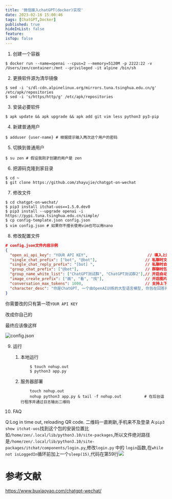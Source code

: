 ```yaml
---
title: '微信接入chatGPT(docker)实现'
date: 2023-02-16 15:00:46
tags: [ChatGPT,Docker]
published: true
hideInList: false
feature: 
isTop: false
---
```

1. 创建一个容器

```shell
$ docker run --name=openai --cpus=2 --memory=5120M -p 2222:22 -v /Users/zen/container:/mnt --privileged -it alpine /bin/sh
```

2. 更换软件源为清华镜像

```shell
$ sed -i 's/dl-cdn.alpinelinux.org/mirrors.tuna.tsinghua.edu.cn/g' /etc/apk/repositories
$ sed -i 's/https/http/g' /etc/apk/repositories
```

3. 安装必要软件

```shell
$ apk update && apk upgrade && apk add git vim less python3 py3-pip
```

4. 新建普通用户

```shell
$ adduser {user-name} # 根据提示输入两次这个用户的密码
```

5. 切换到普通用户

```shell
$ su zen # 假设我刚才创建的用户是 zen
```

6. 把源码克隆到家目录

```shell
$ cd ~
$ git clone https://github.com/zhayujie/chatgpt-on-wechat
```

7. 修改文件

```shell
$ cd chatgpt-on-wechat/
$ pip3 install itchat-uos==1.5.0.dev0
$ pip3 install --upgrade openai -i https://pypi.tuna.tsinghua.edu.cn/simple/
$ cp config-template.json config.json
$ vim config.json # 如果你不擅长使用vim也可以用nano
```

8. 修改配置文件

```json
# config.json文件内容示例
{ 
  "open_ai_api_key": "YOUR API KEY",                          // 填入上面创建的 OpenAI API KEY
  "single_chat_prefix": ["bot", "@bot"],                     // 私聊时文本需要包含该前缀才能触发机器人回复
  "single_chat_reply_prefix": "[bot] ",                      // 私聊时自动回复的前缀，用于区分真人
  "group_chat_prefix": ["@bot"],                             // 群聊时包含该前缀则会触发机器人回复
  "group_name_white_list": ["ChatGPT测试群", "ChatGPT测试群2"],// 开启自动回复的群名称列表
  "image_create_prefix": ["画", "看", "找"],                  // 开启图片回复的前缀
  "conversation_max_tokens": 1000,                           // 支持上下文记忆的最多字符数
  "character_desc": "你是ChatGPT, 一个由OpenAI训练的大型语言模型, 你旨在回答并解决人们的任何问题，并且可以使用多种语言与人交流。"  // 人格描述
}
```

你需要改的只有第一项`YOUR API KEY`

改成你自己的

最终应该像这样

![config.json](https://s1.ax1x.com/2023/02/16/pSHwwRA.png)

9. 运行

	1. 本地运行
        ```shell
            $ touch nohup.out
            $ python3 app.py
        ```
	2. 服务器部署
        ```shell
            touch nohup.out
            nohup python3 app.py & tail -f nohup.out          # 在后台运行程序并通过日志输出二维码
        ```

10. FAQ

Q:Log in time out, reloading QR code. 二维码一直刷新,手机来不及登录
A:`pip3 show itchat-uos`找到这个包的安装位置比如`/home/zen/.local/lib/python3.10/site-packages`,所以文件绝对路径是`/home/zen/.local/lib/python3.10/site-packages/itchat/components/login.py`,修改`login.py` 中的 `login`函数,在`while not isLoggedIn`循环前加上一个`sleep(15)`,代码在第59行![](https://user-images.githubusercontent.com/26161723/208597034-76720c20-8eb3-4537-9604-b46f5f255f47.png)

# 参考文献

https://www.buxiaoyao.com/chatgpt-wechat/